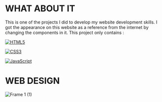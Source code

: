 # WHAT ABOUT IT

This is one of the projects I did to develop my website development skills. I got the appearance on this website as a reference from the internet by changing the components in it. This project only contains :


[![](https://img.shields.io/badge/html5-%23E34F26.svg?style=flat&logo=html5&logoColor=white "HTML5")](https://developer.mozilla.org/en-US/docs/Web/HTML?retiredLocale=id)

[![](https://img.shields.io/badge/css3-%231572B6.svg?style=flat&logo=css3&logoColor=white "CSS3")](https://developer.mozilla.org/en-US/docs/Web/CSS?retiredLocale=id) 

[![](https://img.shields.io/badge/javascript-CACD18.svg?style=flat&logo=javascript&logoColor=white "JavaScript")](https://www.javascript.com/)


# WEB DESIGN 
![Frame 1 (1)](https://i.ibb.co/ZGxcq5z/mobile-5.png)
